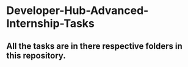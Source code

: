 # Developer-Hub-Advanced-Internship-Tasks

## All the tasks are in there respective folders in this repository.
